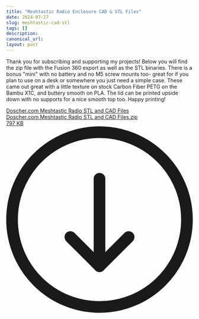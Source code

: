 ```yaml
---
title: "Meshtastic Radio Enclosure CAD & STL Files"
date: 2024-07-27
slug: meshtastic-cad-stl
tags: []
description: 
canonical_url: 
layout: post
---
```

<p>Thank you for subscribing and supporting my projects!  Below you will find the zip file with the Fusion 360 export as well as the STL binaries.  There is a bonus "mini" with no battery and no M5 screw mounts too- great for if you plan to use on a desk or somewhere you just need a simple case. These came out great with a little texture on stock Carbon Fiber PETG on the Bambu X1C, and buttery smooth on PLA.  The lid can be printed upside down with no supports for a nice smooth top too.  Happy printing!</p><div class="kg-card kg-file-card"><a class="kg-file-card-container" href="__GHOST_URL__/content/files/2024/07/Doscher.com-Meshtastic-Radio-STL-and-CAD-Files.zip" title="Download" download=""><div class="kg-file-card-contents"><div class="kg-file-card-title">Doscher.com Meshtastic Radio STL and CAD Files</div><div class="kg-file-card-caption"></div><div class="kg-file-card-metadata"><div class="kg-file-card-filename">Doscher.com Meshtastic Radio STL and CAD Files.zip</div><div class="kg-file-card-filesize">797 KB</div></div></div><div class="kg-file-card-icon"><svg viewBox="0 0 24 24"><defs><style>.a{fill:none;stroke:currentColor;stroke-linecap:round;stroke-linejoin:round;stroke-width:1.5px;}</style></defs><title>download-circle</title><polyline class="a" points="8.25 14.25 12 18 15.75 14.25"></polyline><line class="a" x1="12" y1="6.75" x2="12" y2="18"></line><circle class="a" cx="12" cy="12" r="11.25"></circle></svg></div></a></div>
